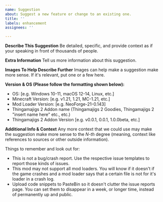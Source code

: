 ```yaml
---
name: Suggestion
about: Suggest a new feature or change to an existing one.
title: ''
labels: enhancement
assignees: ''

---
```


**Describe This Suggestion**
Be detailed, specific, and provide context as if your speaking in front of thousands of people.

**Extra Information**
Tell us more information about this suggestion.

**Images To Help Describe Further**
Images can help make a suggestion make more sense. If it's relevant, put one or a few here.

**Version & OS (Please follow the formatting shown below):**
 - OS: [e.g. Windows 10-11, macOS 12-14, Linux, etc.]
 - Minecraft Version: [e.g. v1.21, 1.21, MC-1.21, etc.]
 - Mod Loader Version: [e.g. NeoForge-21-0.143]
 - Thingamajigs 2 Addon name (Thingamajigs 2 Goodies, Thingamajigs 2 "insert name here" etc., etc.)
 - Thingamajigs 2 Addon Version [e.g. v0.0.1, 0.0.1, 1.0.0beta, etc.]

**Additional Info & Context**
Any more context that we could use may make the suggestion make more sense to the *N-th* degree (meaning, context like references to sources or other outside information).

Things to remember and look out for:
- This is not a bug/crash report. Use the respective issue templates to report those kinds of issues.
- This mod may not support all mod loaders. You will know if it doesn't if the game crashes and a mod loader says that a certain file is not for it's loader in a crash log.
- Upload code snippets to PasteBin so it doesn't clutter the issue reports page. You can set them to disappear in a week, or longer time, instead of permanently up and public.
